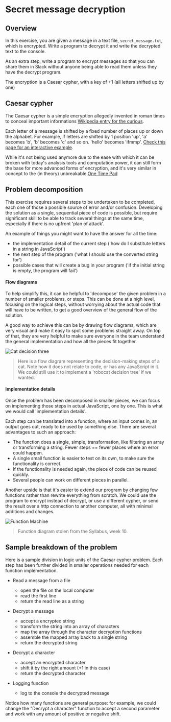 # Secret message decryption

## Overview

In this exercise, you are given a message in a text file, `secret_message.txt`, which is encrypted. Write a program to decrypt it and write the decrypted text to the console.

As an extra step, write a program to encrypt messages so that you can share them in Slack without anyone being able to read them unless they have the decrypt program.

The encryption is a Caesar cypher, with a key of +1 (all letters shifted up by one)

## Caesar cypher
The Caesar cypher is a simple encryption allegedly invented in roman times to conceal important informations [Wikipedia entry for the curious](https://en.wikipedia.org/wiki/Caesar_cipher).

Each letter of a message is shifted by a fixed number of places up or down the alphabet. For example, if letters are shifted by 1 position 'up',
'a' becomes 'b', 'b' becomes 'c' and so on. 'hello' becomes 'ifmmp'. [Check this page for an interactive example](https://planetcalc.com/1434/).

While it's not being used anymore due to the ease with which it can be broken with today's analysis tools and computation power, it can still form the base for more advanced forms of encryption, and it's very similar in concept to the (in theory) unbreakable [One Time Pad](https://en.wikipedia.org/wiki/One-time_pad)



## Problem decomposition
This exercise requires several steps to be undertaken to be completed, each one of those a possible source of error and/or confusion. Developing the solution as a single, sequential piece of code is possible, but require significant skill to be able to track several things at the same time, especially if there is no upfront 'plan of attack'.

An example of things you might want to have the answer for all the time:
* the implementation detail of the current step ('how do I substitute letters in a string in JavaScript')
* the next step of the program ('what I should use the converted string for')
* possible cases that will create a bug in your program ('if the initial string is empty, the program will fail')

#### Flow diagrams
To help simplify this, it can be helpful to 'decompose' the given problem in a number of smaller problems, or steps. This can be done at a high level, focusing on the logical steps, without worrying about the actual code that will have to be written, to get a good overview of the general flow of the solution.

A good way to achieve this can be by drawing flow diagrams, which are very visual and make it easy to spot some problems straight away. On top of that, they are very helpful to make sure everyone in the team understand the general implementation and how all the pieces fit together.

![Cat decision three](https://laughingsquid.com/wp-content/uploads/cat-decision.jpg)
> Here is a flow diagram representing the decision-making steps of a cat. Note how it does not relate to code, or has any JavaScript in it. We could still use it to implement a 'robocat decision tree' if we wanted.


#### Implementation details
Once the problem has been decomposed in smaller pieces, we can focus on implementing those steps in actual JavaScript, one by one. This is what we would call 'implementation details'.

Each step can be translated into a function, where an input comes in, an output goes out, ready to be used by something else.
There are several advantages to such an approach:
* The function does a single, simple, transformation, like filtering an array or transforming a string. Fewer steps == fewer places where an error could happen.
* A single small function is easier to test on its own, to make sure the functionality is correct.
* If the functionality is needed again, the piece of code can be reused quickly.
* Several people can work on different pieces in parallel.

Another upside is that it's easier to extend our program by changing few functions rather than rewrite everything from scratch. We could use the program to encrypt instead of decrypt, or use a different cypher, or send the result over a http connection to another computer, all with minimal additions and changes.


![Function Machine](https://codeyourfuture.github.io/syllabus-master/js-core-3/assets/function-diagram.png)
> Function diagram stolen from the Syllabus, week 10.


## Sample breakdown of the problem
Here is a sample division in logic units of the Caesar cypher problem. Each step has been further divided in smaller operations needed for each function implementation.


* Read a message from a file
  - open the file on the local computer
  - read the first line
  - return the read line as a string


* Decrypt a message
  - accept a encrypted string
  - transform the string into an array of characters
  - map the array through the character decryption functions
  - assemble the mapped array back to a single string
  - return the decrypted string


* Decrypt a character
  - accept an encrypted character
  - shift it by the right amount (+1 in this case)
  - return the decrypted character


* Logging function
  - log to the console the decrypted message

Notice how many functions are general purpose: for example, we could change the "Decrypt a character" function to accept a second parameter and work with any amount of positive or negative shift.
